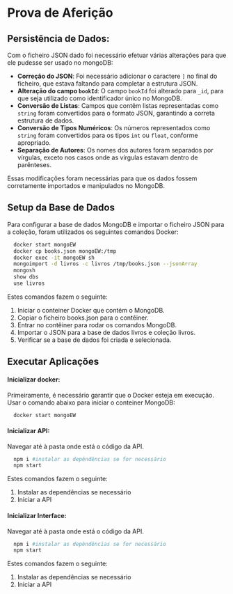 # Prova de Aferição

## Persistência de Dados:

Com o ficheiro JSON dado foi necessário efetuar várias alterações para que ele pudesse ser usado no mongoDB: 
  - **Correção do JSON**: Foi necessário adicionar o caractere `]` no final do ficheiro, que estava faltando para completar a estrutura JSON.
- **Alteração do campo `bookId`**: O campo `bookId` foi alterado para `_id`, para que seja utilizado como identificador único no MongoDB.
- **Conversão de Listas**: Campos que contêm listas representadas como `string` foram convertidos para o formato JSON, garantindo a correta estrutura de dados.
- **Conversão de Tipos Numéricos**: Os números representados como `string` foram convertidos para os tipos `int` ou `float`, conforme apropriado.
- **Separação de Autores**: Os nomes dos autores foram separados por vírgulas, exceto nos casos onde as vírgulas estavam dentro de parênteses.

Essas modificações foram necessárias para que os dados fossem corretamente importados e manipulados no MongoDB.


## Setup da Base de Dados

Para configurar a base de dados MongoDB e importar o ficheiro JSON para a coleção, foram utilizados os seguintes comandos Docker:

```bash
  docker start mongoEW 
  docker cp books.json mongoEW:/tmp
  docker exec -it mongoEW sh
  mongoimport -d livros -c livros /tmp/books.json --jsonArray
  mongosh
  show dbs
  use livros
```

Estes comandos fazem o seguinte:

1. Iniciar o conteiner Docker que contém o MongoDB.
2. Copiar o ficheiro books.json para o contêiner.
3. Entrar no contêiner para rodar os comandos MongoDB.
4. Importar o JSON para a base de dados livros e coleção livros.
5. Verificar se a base de dados foi criada e selecionada.

## Executar Aplicações

#### Inicializar docker:
Primeiramente, é necessário garantir que o Docker esteja em execução. Usar o comando abaixo para iniciar o conteiner MongoDB:

```bash
  docker start mongoEW
```
#### Inicializar API:
Navegar até à pasta onde está o código da API.

```bash
  npm i #instalar as depêndências se for necessário
  npm start
```

Estes comandos fazem o seguinte:
1. Instalar as dependências se necessário
2. Iniciar a API

#### Inicializar Interface:
Navegar até à pasta onde está o código da API.

```bash
  npm i #instalar as depêndências se for necessário
  npm start
```
Estes comandos fazem o seguinte:
1. Instalar as dependências se necessário
2. Iniciar a API
